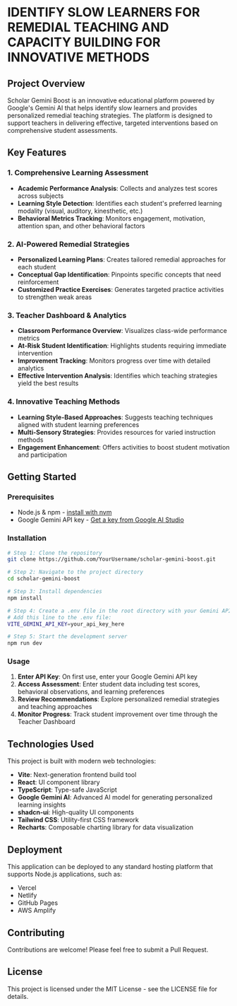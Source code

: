 # IDENTIFY SLOW LEARNERS FOR REMEDIAL TEACHING AND CAPACITY BUILDING FOR INNOVATIVE METHODS

## Project Overview

Scholar Gemini Boost is an innovative educational platform powered by Google's Gemini AI that helps identify slow learners and provides personalized remedial teaching strategies. The platform is designed to support teachers in delivering effective, targeted interventions based on comprehensive student assessments.

## Key Features

### 1. Comprehensive Learning Assessment
- **Academic Performance Analysis**: Collects and analyzes test scores across subjects
- **Learning Style Detection**: Identifies each student's preferred learning modality (visual, auditory, kinesthetic, etc.)
- **Behavioral Metrics Tracking**: Monitors engagement, motivation, attention span, and other behavioral factors

### 2. AI-Powered Remedial Strategies
- **Personalized Learning Plans**: Creates tailored remedial approaches for each student
- **Conceptual Gap Identification**: Pinpoints specific concepts that need reinforcement
- **Customized Practice Exercises**: Generates targeted practice activities to strengthen weak areas

### 3. Teacher Dashboard & Analytics
- **Classroom Performance Overview**: Visualizes class-wide performance metrics
- **At-Risk Student Identification**: Highlights students requiring immediate intervention
- **Improvement Tracking**: Monitors progress over time with detailed analytics
- **Effective Intervention Analysis**: Identifies which teaching strategies yield the best results

### 4. Innovative Teaching Methods
- **Learning Style-Based Approaches**: Suggests teaching techniques aligned with student learning preferences
- **Multi-Sensory Strategies**: Provides resources for varied instruction methods
- **Engagement Enhancement**: Offers activities to boost student motivation and participation

## Getting Started

### Prerequisites
- Node.js & npm - [install with nvm](https://github.com/nvm-sh/nvm#installing-and-updating)
- Google Gemini API key - [Get a key from Google AI Studio](https://aistudio.google.com/)

### Installation

```sh
# Step 1: Clone the repository
git clone https://github.com/YourUsername/scholar-gemini-boost.git

# Step 2: Navigate to the project directory
cd scholar-gemini-boost

# Step 3: Install dependencies
npm install

# Step 4: Create a .env file in the root directory with your Gemini API key
# Add this line to the .env file:
VITE_GEMINI_API_KEY=your_api_key_here

# Step 5: Start the development server
npm run dev
```

### Usage

1. **Enter API Key**: On first use, enter your Google Gemini API key
2. **Access Assessment**: Enter student data including test scores, behavioral observations, and learning preferences
3. **Review Recommendations**: Explore personalized remedial strategies and teaching approaches
4. **Monitor Progress**: Track student improvement over time through the Teacher Dashboard

## Technologies Used

This project is built with modern web technologies:

- **Vite**: Next-generation frontend build tool
- **React**: UI component library
- **TypeScript**: Type-safe JavaScript
- **Google Gemini AI**: Advanced AI model for generating personalized learning insights
- **shadcn-ui**: High-quality UI components
- **Tailwind CSS**: Utility-first CSS framework
- **Recharts**: Composable charting library for data visualization

## Deployment

This application can be deployed to any standard hosting platform that supports Node.js applications, such as:

- Vercel
- Netlify
- GitHub Pages
- AWS Amplify

## Contributing

Contributions are welcome! Please feel free to submit a Pull Request.

## License

This project is licensed under the MIT License - see the LICENSE file for details.
